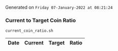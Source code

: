 Generated on `Friday 07-January-2022 at 08:21:24`

### Current to Target Coin Ratio
`current_coin_ratio.sh`

Date|Current|Target|Ratio
---|---|---|---

